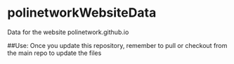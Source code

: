 # polinetworkWebsiteData
Data for the website polinetwork.github.io

##Use:
Once you update this repository, remember to pull or checkout from the main repo to update the files
